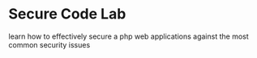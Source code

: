 # Secure Code Lab
learn how to effectively secure a php web applications against the most common security issues
